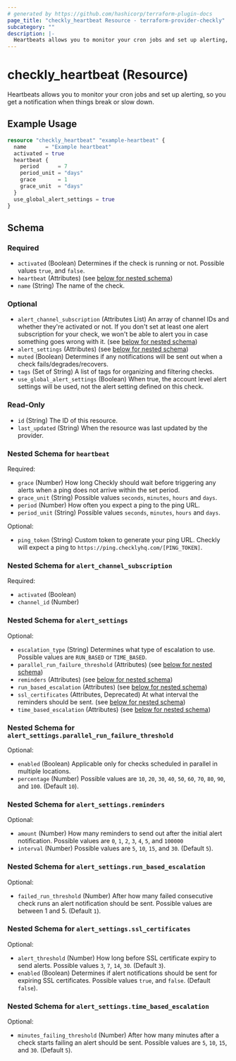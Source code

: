 ```yaml
---
# generated by https://github.com/hashicorp/terraform-plugin-docs
page_title: "checkly_heartbeat Resource - terraform-provider-checkly"
subcategory: ""
description: |-
  Heartbeats allows you to monitor your cron jobs and set up alerting, so you get a notification when things break or slow down.
---
```


# checkly_heartbeat (Resource)

Heartbeats allows you to monitor your cron jobs and set up alerting, so you get a notification when things break or slow down.

## Example Usage

```terraform
resource "checkly_heartbeat" "example-heartbeat" {
  name      = "Example heartbeat"
  activated = true
  heartbeat {
    period      = 7
    period_unit = "days"
    grace       = 1
    grace_unit  = "days"
  }
  use_global_alert_settings = true
}
```

<!-- schema generated by tfplugindocs -->
## Schema

### Required

- `activated` (Boolean) Determines if the check is running or not. Possible values `true`, and `false`.
- `heartbeat` (Attributes) (see [below for nested schema](#nestedatt--heartbeat))
- `name` (String) The name of the check.

### Optional

- `alert_channel_subscription` (Attributes List) An array of channel IDs and whether they're activated or not. If you don't set at least one alert subscription for your check, we won't be able to alert you in case something goes wrong with it. (see [below for nested schema](#nestedatt--alert_channel_subscription))
- `alert_settings` (Attributes) (see [below for nested schema](#nestedatt--alert_settings))
- `muted` (Boolean) Determines if any notifications will be sent out when a check fails/degrades/recovers.
- `tags` (Set of String) A list of tags for organizing and filtering checks.
- `use_global_alert_settings` (Boolean) When true, the account level alert settings will be used, not the alert setting defined on this check.

### Read-Only

- `id` (String) The ID of this resource.
- `last_updated` (String) When the resource was last updated by the provider.

<a id="nestedatt--heartbeat"></a>
### Nested Schema for `heartbeat`

Required:

- `grace` (Number) How long Checkly should wait before triggering any alerts when a ping does not arrive within the set period.
- `grace_unit` (String) Possible values `seconds`, `minutes`, `hours` and `days`.
- `period` (Number) How often you expect a ping to the ping URL.
- `period_unit` (String) Possible values `seconds`, `minutes`, `hours` and `days`.

Optional:

- `ping_token` (String) Custom token to generate your ping URL. Checkly will expect a ping to `https://ping.checklyhq.com/[PING_TOKEN]`.


<a id="nestedatt--alert_channel_subscription"></a>
### Nested Schema for `alert_channel_subscription`

Required:

- `activated` (Boolean)
- `channel_id` (Number)


<a id="nestedatt--alert_settings"></a>
### Nested Schema for `alert_settings`

Optional:

- `escalation_type` (String) Determines what type of escalation to use. Possible values are `RUN_BASED` or `TIME_BASED`.
- `parallel_run_failure_threshold` (Attributes) (see [below for nested schema](#nestedatt--alert_settings--parallel_run_failure_threshold))
- `reminders` (Attributes) (see [below for nested schema](#nestedatt--alert_settings--reminders))
- `run_based_escalation` (Attributes) (see [below for nested schema](#nestedatt--alert_settings--run_based_escalation))
- `ssl_certificates` (Attributes, Deprecated) At what interval the reminders should be sent. (see [below for nested schema](#nestedatt--alert_settings--ssl_certificates))
- `time_based_escalation` (Attributes) (see [below for nested schema](#nestedatt--alert_settings--time_based_escalation))

<a id="nestedatt--alert_settings--parallel_run_failure_threshold"></a>
### Nested Schema for `alert_settings.parallel_run_failure_threshold`

Optional:

- `enabled` (Boolean) Applicable only for checks scheduled in parallel in multiple locations.
- `percentage` (Number) Possible values are `10`, `20`, `30`, `40`, `50`, `60`, `70`, `80`, `90`, and `100`. (Default `10`).


<a id="nestedatt--alert_settings--reminders"></a>
### Nested Schema for `alert_settings.reminders`

Optional:

- `amount` (Number) How many reminders to send out after the initial alert notification. Possible values are `0`, `1`, `2`, `3`, `4`, `5`, and `100000`
- `interval` (Number) Possible values are `5`, `10`, `15`, and `30`. (Default `5`).


<a id="nestedatt--alert_settings--run_based_escalation"></a>
### Nested Schema for `alert_settings.run_based_escalation`

Optional:

- `failed_run_threshold` (Number) After how many failed consecutive check runs an alert notification should be sent. Possible values are between 1 and 5. (Default `1`).


<a id="nestedatt--alert_settings--ssl_certificates"></a>
### Nested Schema for `alert_settings.ssl_certificates`

Optional:

- `alert_threshold` (Number) How long before SSL certificate expiry to send alerts. Possible values `3`, `7`, `14`, `30`. (Default `3`).
- `enabled` (Boolean) Determines if alert notifications should be sent for expiring SSL certificates. Possible values `true`, and `false`. (Default `false`).


<a id="nestedatt--alert_settings--time_based_escalation"></a>
### Nested Schema for `alert_settings.time_based_escalation`

Optional:

- `minutes_failing_threshold` (Number) After how many minutes after a check starts failing an alert should be sent. Possible values are `5`, `10`, `15`, and `30`. (Default `5`).
